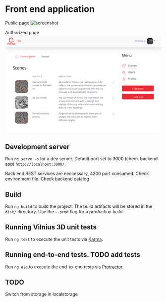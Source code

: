 # Front end application
Public page
![screenshot](/public.png)

Authorized page
![screenshot](authed.png)

## Development server

Run `ng serve -o` for a dev server. Default port set to 3000 (check backend app) `http://localhost:3000/`.

Back end REST services are neccessary, 4200 port consumed. Check environment file. Check backend catalog

## Build

Run `ng build` to build the project. The build artifacts will be stored in the `dist/` directory. Use the `--prod` flag for a production build.

## Running Vilnius 3D unit tests

Run `ng test` to execute the unit tests via [Karma](https://karma-runner.github.io).

## Running end-to-end tests. TODO add tests

Run `ng e2e` to execute the end-to-end tests via [Protractor](http://www.protractortest.org/).

## TODO
Switch from storage in localstorage